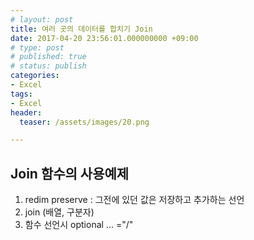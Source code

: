 ```yaml
---
# layout: post
title: 여러 곳의 데이터를 합치기 Join
date: 2017-04-20 23:56:01.000000000 +09:00
# type: post
# published: true
# status: publish
categories:
- Excel
tags:
- Excel
header:
  teaser: /assets/images/20.png

---
```

## Join 함수의 사용예제
<p><script src="https://gist.github.com/nck2/9ed588f9807ca6a33c04e81f31e76895.js"></script></p>
<ol>
<li>redim preserve : 그전에 있던 값은 저장하고 추가하는 선언</li>
<li>join (배열, 구분자)</li>
<li>함수 선언시 optional ... ="/"</li>
</ol>
